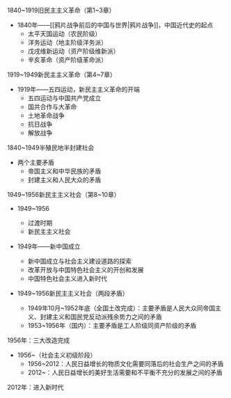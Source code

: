 1840~1919旧民主主义革命（第1~3章）

- 1840年——[[鸦片战争前后的中国与世界|鸦片战争]]，中国近代史的起点
	- 太平天国运动（农民阶级）
	- 洋务运动（地主阶级洋务派）
	- 戊戌维新运动（资产阶级维新派）
	- 辛亥革命（资产阶级革命派）

1919~1949新民主主义革命（第4~7章）

- 1919年——五四运动，新民主主义革命的开端
	- 五四运动与中国共产党成立
	- 国共合作与大革命
	- 土地革命战争
	- 抗日战争
	- 解放战争

1840~1949半殖民地半封建社会

- 两个主要矛盾
	- 帝国主义和中华民族的矛盾
	- 封建主义和人民大众的矛盾

1949~1956新民主主义社会（第8~10章）

- 1949~1956
	- 过渡时期
	- 新民主主义社会

- 1949年——新中国成立
	- 新中国成立与社会主义建设道路的探索
	- 改革开放与中国特色社会主义的开创和发展
	- 中国特色社会主义进入新时代

- 1949~1956新民主主义社会（两段矛盾）
	- 1949年10月~1952年底（全国土改完成）：主要矛盾是人民大众同帝国主义、封建主义和国民党反动派残余势力之间的矛盾
	- 1953~1956年（国内）：主要矛盾是工人阶级同资产阶级的矛盾

1956年：三大改造完成

- 1956~（社会主义初级阶段）
	- 1956~2012：人民日益增长的物质文化需要同落后的社会生产之间的矛盾
	- 2012~：人民日益增长的美好生活需要和不平衡不充分的发展之间的矛盾

2012年：进入新时代